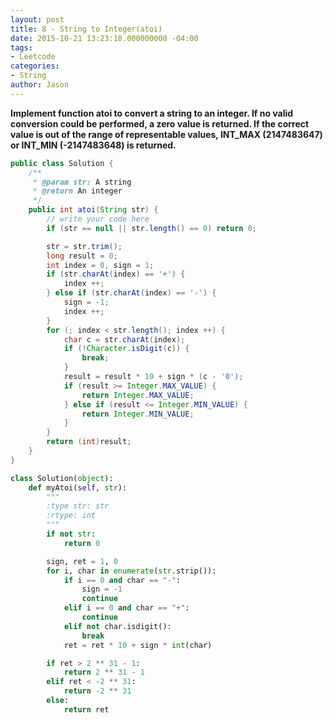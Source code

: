 ```yaml
---
layout: post
title: 8 - String to Integer(atoi)
date: 2015-10-21 13:23:18.000000000 -04:00
tags:
- Leetcode
categories:
- String
author: Jason
---
```

**Implement function atoi to convert a string to an integer. If no valid conversion could be performed, a zero value is returned. If the correct value is out of the range of representable values, INT_MAX (2147483647) or INT_MIN (-2147483648) is returned.**


``` java
public class Solution {
    /**
     * @param str: A string
     * @return An integer
     */
    public int atoi(String str) {
        // write your code here
        if (str == null || str.length() == 0) return 0;

        str = str.trim();
        long result = 0;
        int index = 0, sign = 1;
        if (str.charAt(index) == '+') {
            index ++;
        } else if (str.charAt(index) == '-') {
            sign = -1;
            index ++;
        }
        for (; index < str.length(); index ++) {
            char c = str.charAt(index);
            if (!Character.isDigit(c)) {
                break;
            }
            result = result * 10 + sign * (c - '0');
            if (result >= Integer.MAX_VALUE) {
                return Integer.MAX_VALUE;
            } else if (result <= Integer.MIN_VALUE) {
                return Integer.MIN_VALUE;
            }
        }
        return (int)result;
    }
}
```

``` python
class Solution(object):
    def myAtoi(self, str):
        """
        :type str: str
        :rtype: int
        """
        if not str:
            return 0

        sign, ret = 1, 0
        for i, char in enumerate(str.strip()):
            if i == 0 and char == "-":
                sign = -1
                continue
            elif i == 0 and char == "+":
                continue
            elif not char.isdigit():
                break
            ret = ret * 10 + sign * int(char)

        if ret > 2 ** 31 - 1:
            return 2 ** 31 - 1
        elif ret < -2 ** 31:
            return -2 ** 31
        else:
            return ret
```
